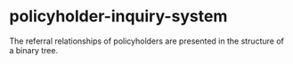 # policyholder-inquiry-system
The referral relationships of policyholders are presented in the structure of a binary tree.
